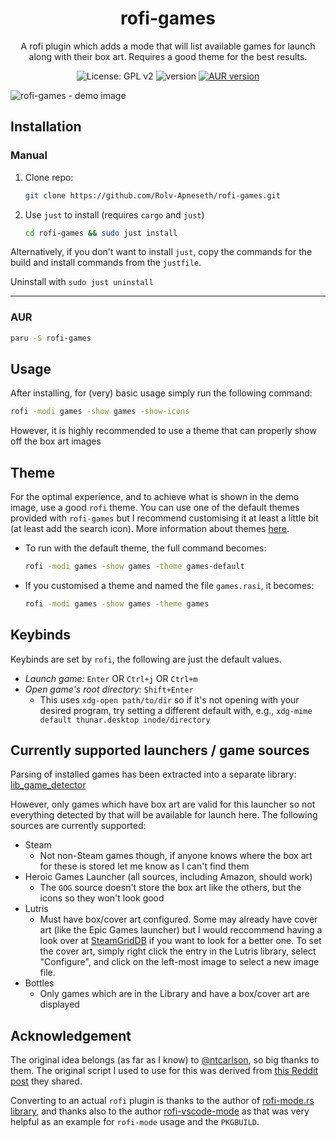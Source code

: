 <h1 align="center">rofi-games</h1>

<p align="center">A rofi plugin which adds a mode that will list available games for launch along with their box art. Requires a good theme for the best results.</p>

<p align="center">
  <img src="https://img.shields.io/badge/License-GPL_v2-green.svg" alt="License: GPL v2" />
  <img src="https://img.shields.io/github/v/tag/rolv-apneseth/rofi-games?label=version&color=blueviolet" alt="version" />
  <a href="https://aur.archlinux.org/packages/rofi-games"><img src="https://img.shields.io/aur/version/rofi-games" alt="AUR version" /></a>
</p>

![rofi-games - demo image](https://github.com/Rolv-Apneseth/rofi-games/assets/69486699/62b89187-c94d-464f-a942-2e66385db5e0)

## Installation

### Manual

1. Clone repo:

    ```bash
    git clone https://github.com/Rolv-Apneseth/rofi-games.git
    ```

2. Use `just` to install (requires `cargo` and `just`)

    ```bash
    cd rofi-games && sudo just install
    ```

Alternatively, if you don't want to install `just`, copy the commands for the build and install commands from the `justfile`.

Uninstall with `sudo just uninstall`

---

### AUR

```bash
paru -S rofi-games
```

## Usage

After installing, for (very) basic usage simply run the following command:

```bash
rofi -modi games -show games -show-icons
```

However, it is highly recommended to use a theme that can properly show off the box art images

## Theme

For the optimal experience, and to achieve what is shown in the demo image, use a good `rofi` theme. You can use one of the default themes provided with `rofi-games` but I recommend customising it at least a little bit (at least add the search icon). More information about themes [here](./themes/).

- To run with the default theme, the full command becomes:

    ```bash
    rofi -modi games -show games -theme games-default
    ```

- If you customised a theme and named the file `games.rasi`, it becomes:

    ```bash
    rofi -modi games -show games -theme games
    ```

## Keybinds

Keybinds are set by `rofi`, the following are just the default values.

- *Launch game:* `Enter` OR `Ctrl+j` OR `Ctrl+m`
- *Open game's root directory*: `Shift+Enter`
  - This uses `xdg-open path/to/dir` so if it's not opening with your desired program, try setting a different default with, e.g., `xdg-mime default thunar.desktop inode/directory`

## Currently supported launchers / game sources

Parsing of installed games has been extracted into a separate library: [lib_game_detector](https://github.com/Rolv-Apneseth/lib_game_detector)

However, only games which have box art are valid for this launcher so not everything detected by that will be available for launch here. The following sources are currently supported:

- Steam
  - Not non-Steam games though, if anyone knows where the box art for these is stored let me know as I can't find them
- Heroic Games Launcher (all sources, including Amazon, should work)
  - The `GOG` source doesn't store the box art like the others, but the icons so they won't look good
- Lutris
  - Must have box/cover art configured. Some may already have cover art (like the Epic Games launcher) but I would reccommend having a look over at [SteamGridDB](https://www.steamgriddb.com/grids) if you want to look for a better one. To set the cover art, simply right click the entry in the Lutris library, select "Configure", and click on the left-most image to select a new image file.
- Bottles
  - Only games which are in the Library and have a box/cover art are displayed

## Acknowledgement

The original idea belongs (as far as I know) to [@ntcarlson](https://github.com/ntcarlson), so big thanks to them. The original script I used to use for this was derived from [this Reddit post](https://www.reddit.com/r/unixporn/comments/p5b0qv/i3_misusing_rofi_as_a_game_launcher/) they shared.

Converting to an actual `rofi` plugin is thanks to the author of [rofi-mode.rs library](https://github.com/SabrinaJewson/rofi-mode.rs), and thanks also to the author [rofi-vscode-mode](https://github.com/fuljo/rofi-vscode-mode) as that was very helpful as an example for `rofi-mode` usage and the `PKGBUILD`.
